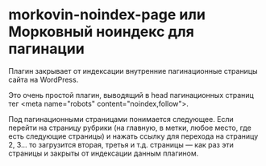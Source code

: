 # morkovin-noindex-page или Морковный ноиндекс для пагинации

Плагин закрывает от индексации внутренние пагинационные страницы сайта на WordPress.

Это очень простой плагин, выводящий в head пагинационных страниц тег &#60;meta name="robots" content="noindex,follow"&#62;.

Под пагинационными страницами понимается следующее. Если перейти на страницу рубрики (на главную, в метки, любое место, где есть следующие страницы) и нажать ссылку для перехода на страницу 2, 3… то загрузится вторая, третья и т.д. страницы — как раз эти страницы и закрыты от индексации данным плагином.
